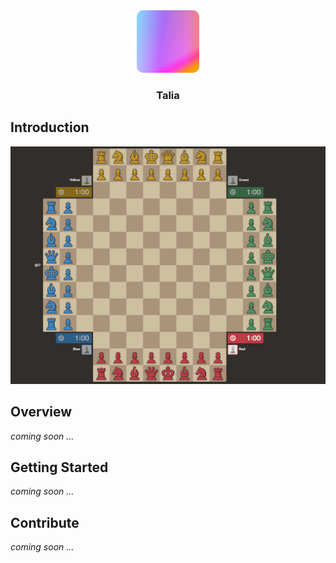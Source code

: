 <div align="center">

  <img src="./talia/assets/images/logo.jpeg" alt="Talia" style="width: 100px; height: 100px; border-radius: 10px;"/>

  <h3>Talia</h3>

</div>

## Introduction
<div align="center">
<img src="./talia/assets/images/four-player-chess.png" alt="Talia"/>
</div>

## Overview
*coming soon ...*

## Getting Started
*coming soon ...*

## Contribute
*coming soon ...*